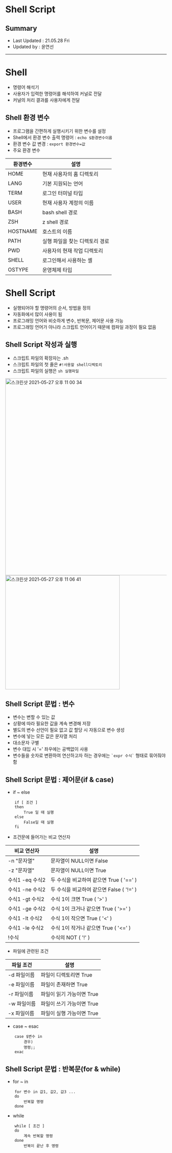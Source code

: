 Shell Script
====================================
## Summary
- Last Updated : 21.05.28 Fri   
- Updated by : 윤연선
-----------------------------------

# Shell
* 명령어 해석기
* 사용자가 입력한 명령어를 해석하여 커널로 전달
* 커널의 처리 결과를 사용자에게 전달

## Shell 환경 변수
* 프로그램을 간편하게 실행시키기 위한 변수를 설정
* Shell에서 환경 변수 출력 명령어 : ```echo $환경변수이름```
* 환경 변수 값 변경 : ```export 환경변수=값```
* 주요 환경 변수
   
|환경변수|설명|
|------|---|
|HOME|현재 사용자의 홈 디렉토리|
|LANG|기본 지원되는 언어|
|TERM|로그인 터미널 타입|
|USER|현재 사용자 계정의 이름|
|BASH|bash shell 경로|
|ZSH|z shell 경로|
|HOSTNAME|호스트의 이름|
|PATH|실행 파일을 찾는 디렉토리 경로|
|PWD|사용자의 현재 작업 디렉토리|
|SHELL|로그인해서 사용하는 셸|
|OSTYPE|운영체제 타입|
   
# Shell Script
* 실행되어야 할 명령어의 순서, 방법을 정의
* 자동화에서 많이 사용이 됨
* 프로그래밍 언어와 비슷하게 변수, 반복문, 제어문 사용 가능
* 프로그래밍 언어가 아니라 스크립트 언어이기 때문에 컴파일 과정이 필요 없음

## Shell Script 작성과 실행
* 스크립트 파일의 확장자는 .sh
* 스크립트 파일의 첫 줄은 ```#!사용할 shell디렉토리```
* 스크립트 파일의 실행은 ```sh 실행파일```
   
<img width="616" alt="스크린샷 2021-05-27 오후 11 00 34" src="https://user-images.githubusercontent.com/57285121/119839725-597ad880-bf3f-11eb-83c3-d0d8329de4a1.png">
   
<img width="357" alt="스크린샷 2021-05-27 오후 11 06 41" src="https://user-images.githubusercontent.com/57285121/119840726-33a20380-bf40-11eb-8799-b88b134896db.png">
   
## Shell Script 문법 : 변수
* 변수는 변할 수 있는 값
* 상황에 따라 필요한 값을 계속 변경해 저장
* 별도의 변수 선언이 필요 없고 값 할당 시 자동으로 변수 생성
* 변수에 넣는 모든 값은 문자열 처리
* 대소문자 구별
* 변수 대입 시 '=' 좌우에는 공백없이 사용
* 변수들을 숫자로 변환하여 연산하고자 하는 경우에는 ``` `expr 수식` ``` 형태로 묶어줘야함

## Shell Script 문법 : 제어문(if & case)
* if ~ else
```
	if [ 조건 ]
	then
		True 일 때 실행
	else
		False일 때 실행
	fi
```
* 조건문에 들어가는 비교 연산자 
   
|비교 연산자|설명|
|------|---|
|-n "문자열"|문자열이 NULL이면 False|
|-z "문자열"|문자열이 NULL이면 True|
|수식1 -eq 수식2|두 수식을 비교하여 같으면 True ( '==' )|
|수식1 -ne 수식2|두 수식을 비교하여 같으면 False ( '!=' )|
|수식1 -gt 수식2|수식 1이 크면 True ( '>' )|
|수식1 -ge 수식2|수식 1이 크거나 같으면 True ( '>=' )|
|수식1 -lt 수식2|수식 1이 작으면 True ( '<' )|
|수식1 -le 수식2|수식 1이 작거나 같으면 True ( '<=' )| 
|!수식|수식의 NOT ( '!' )|
   
* 파일에 관련된 조건
   
|파일 조건|설명|
|------|---|
|-d 파일이름|파일이 디렉토리면 True|
|-e 파일이름|파일이 존재하면 True|
|-r 파일이름|파일이 읽기 가능이면 True|
|-w 파일이름|파일이 쓰기 가능이면 True|
|-x 파일이름|파일이 실행 가능이면 True|
   
* case ~ esac
```
	case $변수 in
		경우)
		명령;;
	exac
```
   
## Shell Script 문법 : 반복문(for & while)
* for ~ in
```
	for 변수 in 값1, 값2, 값3 ...
	do
		반복할 명령
	done
```


* while
```
	while [ 조건 ]
	do
		계속 반복할 명령
	done
		반복이 끝난 후 명령
```

